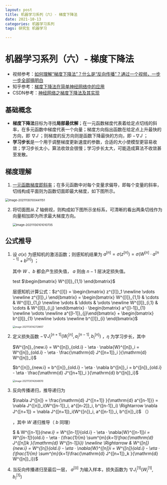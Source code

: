 ```yaml
---
layout: post
title: 机器学习系列（六）- 梯度下降法
date: 2021-10-13
categories: 机器学习系列
tags: 研究生 机器学习

---
```


# 机器学习系列（六）- 梯度下降法

- 视频参考：[如何理解“梯度下降法”？什么是“反向传播”？通过一个视频，一步一步全部搞明白](https://www.bilibili.com/video/BV1Zg411T71b)
- 知乎参考：[梯度下降法在简单神经网络中的应用](https://zhuanlan.zhihu.com/p/269615620)
- CSDN参考：[神经网络之梯度下降法及其实现](https://blog.csdn.net/nanhuaibeian/article/details/100184893)

## 基础概念

- <span id="gradient">**梯度下降法**目标为寻找**局部最优解**；在一元函数梯度代表着给定点切线的斜率，在多元函数中梯度代表一个向量；梯度方向指出函数在给定点上升最快的方向，即 $\nabla J$ ；则梯度的反方向则是函数下降最快的方向，即 $-\nabla J$ ；</span>
- **学习步长**是一个用于调整梯度更新速度的参数，合适的大小使模型更容易收敛；学习步长太小，算法收敛会很慢；学习步长太大，可能造成算法不收敛甚至发散。

## 梯度理解

1. <a href="#gradient">一元函数梯度即斜率</a>；在多元函数中对每个变量求偏导，即每个变量的斜率，切线构成平面则为函数切面即最大梯度，如下图所示。

<img src="http://markdown.zzzbook.cn/image-20211130100441151.png" alt="image-20211130100441151" style="zoom:67%;" />

2. 将切面图从 $Z$ 轴俯视，则构成如下图所示坐标系，可清晰的看出两条切线作为向量相加即为所求最大梯度方向。

   <img src="http://markdown.zzzbook.cn/image-20211130101010735.png" alt="image-20211130101010735" style="zoom:67%;" />

## 公式推导

1. 设 $\sigma(x)$ 为感知机的激活函数；则感知机结果为 $a^{[n]}=\sigma(z^{[n]})=\sigma(W^{[n]}·a^{[n-1]}+b^{[n]})$ ；

   其中 $W$ 、$b$ 都会产生损失值， $a$ 则由 $n-1$ 层决定损失值。
   
   
   
   test $\begin{bmatrix} W^{[l]}_{1,1} \end{bmatrix}$
   
   
   
   层感知机计算公式：$z^{[l]} = \begin{bmatrix} z^{[l]}_1 \newline \vdots \newline z^{[l]}_i \end{bmatrix} = \begin{bmatrix} W^{[l]}_{1,1} & \cdots & W^{[l]}_{1,j} \newline \vdots & \ddots & \vdots \newline W^{[l]}_{i,1} & \cdots & W^{[l]}_{i,j} \end{bmatrix} · \begin{bmatrix} a^{[l-1]}_{1} \newline \vdots \newline a^{[l-1]}_{j}\end{bmatrix} + \begin{bmatrix} b^{[l]}_{1} \newline \vdots \newline b^{[l]}_{i} \end{bmatrix}$ 
   
   <img src="http://markdown.zzzbook.cn/image-20211130142728657.png" alt="image-20211130142728657" style="zoom:50%;" />
   
2. 定义损失函数 $-\nabla J^{[n+1]}_i(W^{[n]}_i, a^{[n-1]}_i, b^{[n]}_i)$ ，$\eta$ 为学习步长，其中 

   $W^{[n]}_{new.i} = W^{[n]}_{old.i} - \eta · \nabla{W}^{[n]}_i = W^{[n]}_{old.i} - \eta · \frac{\mathrm{d} J^{[n+1]}_i }{\mathrm{d} W^{[n]}_i}$ 

   $b^{[n]}_{new.i} = b^{[n]}_{old.i} - \eta · \nabla b^{[n]}_i = b^{[n]}_{old.i} - \eta · \frac{\mathrm{d} J^{[n+1]}_i }{\mathrm{d} b^{[n]}_i}$ 

   <img src="http://markdown.zzzbook.cn/image-20211130142648010.png" alt="image-20211130142648010" style="zoom:50%;" />

3. 反向传播递归，推导递归为

    $\nabla J^{[n]} = \frac{\mathrm{d} J^{[n+1]} }{\mathrm{d} a^{[n-1]}} = \nabla J^{[n]}_i(W^{[n-1]}_i, a^{[n-2]}_i, b^{[n-1]}_i) \Rightarrow \nabla J^{[n+1]} = \nabla J^{[n+1]}_i(W^{[n]}_i, a^{[n-1]}_i, b^{[n]}_i)$ （）

   ，其中 $W$ 递归推导（ $b$ 同理）

   $ & W^{[n-1]}_{new.i} = W^{[n-1]}_{old.i} - \eta · \nabla{W}^{[n-1]}_i = W^{[n-1]}_{old.i} - \eta · (\frac{1}{m} \sum^{m}_{k=1}\frac{\mathrm{d} J^{[n]}_k }{\mathrm{d} W^{[n-1]}_i}) \newline \Rightarrow & W^{[n]}_{new.i} = W^{[n]}_{old.i} - \eta · \nabla{W}^{[n]}_i = W^{[n]}_{old.i} - \eta · (\frac{1}{m} \sum^{m}_{k=1}\frac{\mathrm{d} J^{[n+1]}_k }{\mathrm{d} W^{[n]}_i})$ 

4. 当反向传播递归至最后一层， $a^{[0]}$ 为输入样本，损失函数为 $\nabla J^{[1]}_i(W^{[1]}_i, b^{[1]}_i)$ 
